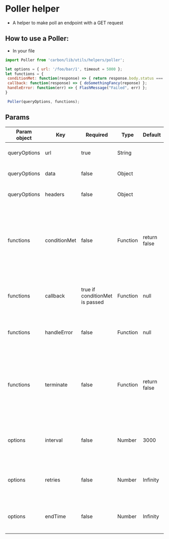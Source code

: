 # Poller helper

* A helper to make poll an endpoint with a GET request

## How to use a Poller:

* In your file

```javascript
import Poller from 'carbon/lib/utils/helpers/poller';

let options = { url: '/foo/bar/1', timeout = 5000 };
let functions = {
 conditionMet: function(response) => { return response.body.status === 'complete' };
 callback: function(response) => { doSomethingFancy(reponse) };
 handleError: function(err) => { FlashMessage("Failed", err) };
}

 Poller(queryOptions, functions);
```

## Params

| Param object |  Key         | Required                       | Type     | Default      | Description              |
| ------------ | ------------ |------------------------------- | -------- | ------------ | -------------            |
| queryOptions | url          | true                           | String   |              | the url for the the GET request     |
| queryOptions | data         | false                          | Object   |              | data to pass with the request        |
| queryOptions | headers      | false                          | Object   |              | header to pass with the request  |
| functions    | conditionMet | false                          | Function | return false | Use this to test a desired condition in the response and return a boolean. If the condition is true, the callback will be executed. |
| functions    | callback     | true if conditionMet is passed | Function |  null        | callback function to call when the conditionMet returns true   |
| functions    | handleError  | false                          | Function |  null        | callback function that takes an error and handles it |
| functions    | terminate    | false                          | Function | return false | Use this to test a desired condition in the response and return a boolean. If the condition is true, the polling will end. |
| options      | interval     | false                          | Number   | 3000         | interval after which the request is re-submitted, in milliseconds |
| options      | retries      | false                          | Number   | Infinity     | number of times to re-submit the request before giving up |
| options      | endTime      | false                          | Number   | Infinity     | time period after which to end the polling in milliseconds |
